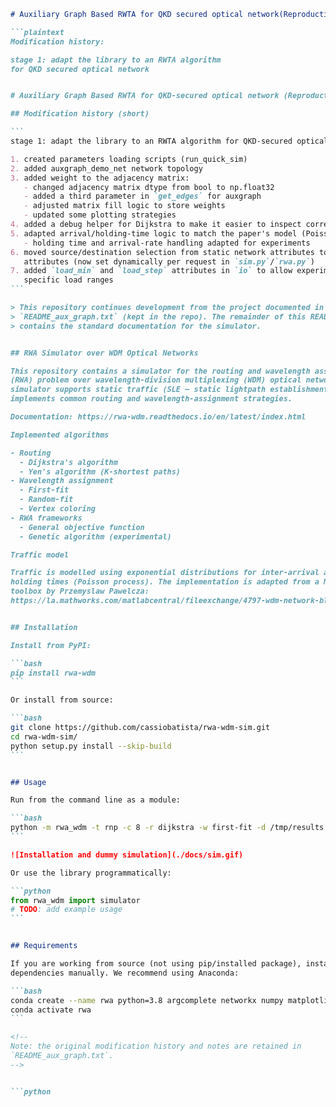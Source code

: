 
````markdown
# Auxiliary Graph Based RWTA for QKD secured optical network(Reproduction)

```plaintext
Modification history:

stage 1: adapt the library to an RWTA algorithm
for QKD secured optical network


# Auxiliary Graph Based RWTA for QKD-secured optical network (Reproduction)

## Modification history (short)

```
stage 1: adapt the library to an RWTA algorithm for QKD-secured optical network

1. created parameters loading scripts (run_quick_sim)
2. added auxgraph_demo_net network topology
3. added weight to the adjacency matrix:
   - changed adjacency matrix dtype from bool to np.float32
   - added a third parameter in `get_edges` for auxgraph
   - adjusted matrix fill logic to store weights
   - updated some plotting strategies
4. added a debug helper for Dijkstra to make it easier to inspect correctness
5. adapted arrival/holding-time logic to match the paper's model (Poisson arrivals)
   - holding time and arrival-rate handling adapted for experiments
6. moved source/destination selection from static network attributes to per-request
   attributes (now set dynamically per request in `sim.py`/`rwa.py`)
7. added `load_min` and `load_step` attributes in `io` to allow experiments over
   specific load ranges
```

> This repository continues development from the project documented in
> `README_aux_graph.txt` (kept in the repo). The remainder of this README
> contains the standard documentation for the simulator.


## RWA Simulator over WDM Optical Networks

This repository contains a simulator for the routing and wavelength assignment
(RWA) problem over wavelength-division multiplexing (WDM) optical networks. The
simulator supports static traffic (SLE — static lightpath establishment) and
implements common routing and wavelength-assignment strategies.

Documentation: https://rwa-wdm.readthedocs.io/en/latest/index.html

Implemented algorithms

- Routing
  - Dijkstra's algorithm
  - Yen's algorithm (K-shortest paths)
- Wavelength assignment
  - First-fit
  - Random-fit
  - Vertex coloring
- RWA frameworks
  - General objective function
  - Genetic algorithm (experimental)

Traffic model

Traffic is modelled using exponential distributions for inter-arrival and
holding times (Poisson process). The implementation is adapted from a Matlab
toolbox by Przemyslaw Pawelcza:
https://la.mathworks.com/matlabcentral/fileexchange/4797-wdm-network-blocking-computation-toolbox


## Installation

Install from PyPI:

```bash
pip install rwa-wdm
```

Or install from source:

```bash
git clone https://github.com/cassiobatista/rwa-wdm-sim.git
cd rwa-wdm-sim/
python setup.py install --skip-build
```


## Usage

Run from the command line as a module:

```bash
python -m rwa_wdm -t rnp -c 8 -r dijkstra -w first-fit -d /tmp/results -p
```

![Installation and dummy simulation](./docs/sim.gif)

Or use the library programmatically:

```python
from rwa_wdm import simulator
# TODO: add example usage
```


## Requirements

If you are working from source (not using pip/installed package), install the
dependencies manually. We recommend using Anaconda:

```bash
conda create --name rwa python=3.8 argcomplete networkx numpy matplotlib
conda activate rwa
```

<!--
Note: the original modification history and notes are retained in
`README_aux_graph.txt`.
-->


```python
